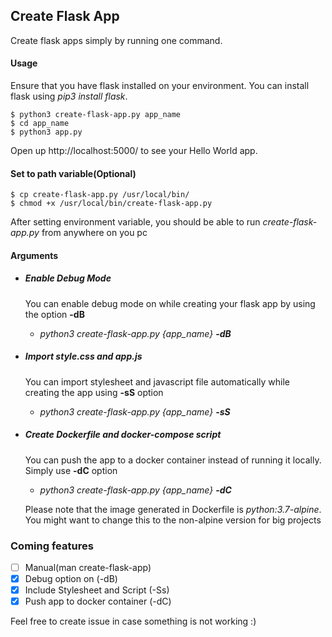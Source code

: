 ## Create Flask App

Create flask apps simply by running one command.

#### Usage
Ensure that you have flask installed on your environment. You can install flask using _pip3 install flask_.
```
$ python3 create-flask-app.py app_name
$ cd app_name
$ python3 app.py
```
Open up http://localhost:5000/ to see your Hello World app.


#### Set to path variable(Optional)
```
$ cp create-flask-app.py /usr/local/bin/
$ chmod +x /usr/local/bin/create-flask-app.py
```
After setting environment variable, you should be able to run _create-flask-app.py_ from anywhere on you pc

#### Arguments
- ##### Enable Debug Mode
    You can enable debug mode on while creating your flask app by using the option **-dB**
    - *python3 create-flask-app.py {app_name} **-dB***


- ##### Import style.css and app.js
    You can import stylesheet and javascript file automatically while creating the app using **-sS** option
    - *python3 create-flask-app.py {app_name} **-sS***


- ##### Create Dockerfile and docker-compose script
    You can push the app to a docker container instead of running it locally. Simply use **-dC** option
    - *python3 create-flask-app.py {app_name} **-dC***

    Please note that the image generated in Dockerfile is *python:3.7-alpine*. You might want to change this to the non-alpine version for big projects

### Coming features
- [ ] Manual(man create-flask-app)
- [x] Debug option on (-dB)
- [x] Include Stylesheet and Script (-Ss)
- [x] Push app to docker container (-dC)

Feel free to create issue in case something is not working :)